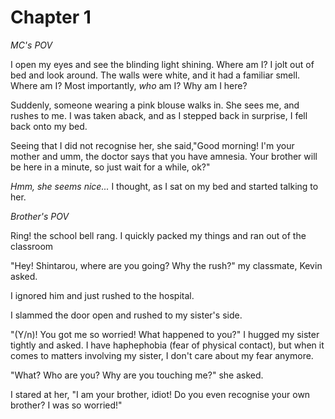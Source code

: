 # Chapter 1

_MC's POV_

I open my eyes and see the blinding light shining. Where am I? I jolt out of bed and look around. The walls were white, and it had a familiar smell. Where am I? Most importantly, _who_ am I? Why am I here?

Suddenly, someone wearing a pink blouse walks in. She sees me, and rushes to me. I was taken aback, and as I stepped back in surprise, I fell back onto my bed.

Seeing that I did not recognise her, she said,"Good morning! I'm your mother and umm, the doctor says that you have amnesia. Your brother will be here in a minute, so just wait for a while, ok?"

_Hmm, she seems nice..._ I thought, as I sat on my bed and started talking to her.

_Brother's POV_

Ring! the school bell rang. I quickly packed my things and ran out of the classroom

"Hey! Shintarou, where are you going? Why the rush?" my classmate, Kevin asked.

I ignored him and just rushed to the hospital.

I slammed the door open and rushed to my sister's side.

"(Y/n)! You got me so worried! What happened to you?" I hugged my sister tightly and asked. I have haphephobia (fear of physical contact), but when it comes to matters involving my sister, I don't care about my fear anymore.

"What? Who are you? Why are you touching me?" she asked.

I stared at her, "I am your brother, idiot! Do you even recognise your own brother? I was so worried!"
